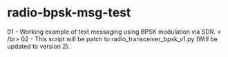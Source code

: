 # radio-bpsk-msg-test
01 - Working example of text messaging using BPSK modulation via SDR. < /br>
02 - This script will be patch to radio_transceiver_bpsk_v1.py (Will be updated to version 2).
